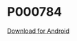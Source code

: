 # P000784

[Download for Android](https://github.com/OpenPecha/P000784/releases/download/1/Lojong-1.0.apk)

